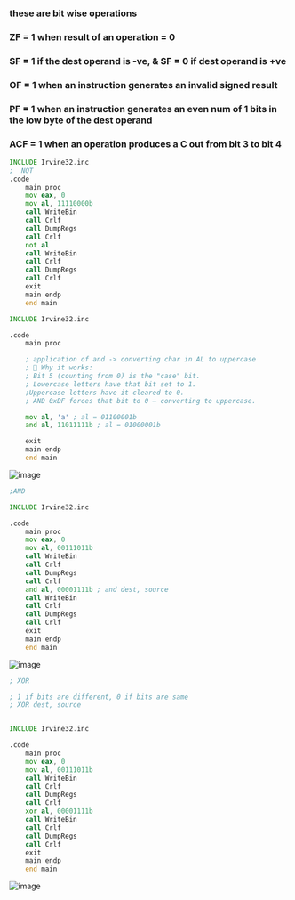  ### these are bit wise operations
 ### ZF = 1 when result of an operation = 0
 ### SF = 1 if the dest operand is -ve, & SF = 0 if dest operand is +ve
 ### OF = 1 when an instruction generates an invalid signed result
 ### PF = 1 when an instruction generates an even num of 1 bits in the low byte of the dest operand
 
 ### ACF = 1 when an operation produces a C out from bit 3 to bit 4
```asm
INCLUDE Irvine32.inc
;  NOT
.code
	main proc
	mov eax, 0
	mov al, 11110000b
	call WriteBin
	call Crlf
	call DumpRegs
	call Crlf
	not al	    
	call WriteBin
	call Crlf
	call DumpRegs
	call Crlf
	exit
	main endp
	end main
```
``` asm
INCLUDE Irvine32.inc

.code
	main proc

	; application of and -> converting char in AL to uppercase 
	; 🧠 Why it works:
    ; Bit 5 (counting from 0) is the "case" bit.
	; Lowercase letters have that bit set to 1.
	;Uppercase letters have it cleared to 0.
	; AND 0xDF forces that bit to 0 — converting to uppercase.

	mov al, 'a' ; al = 01100001b
	and al, 11011111b ; al = 01000001b 

	exit
	main endp
	end main

```
![image](https://github.com/user-attachments/assets/a8a89c31-3e81-419c-bbdd-cca2edccf9d0)





```asm
;AND

INCLUDE Irvine32.inc

.code
	main proc
	mov eax, 0
	mov al, 00111011b
	call WriteBin
	call Crlf
	call DumpRegs
	call Crlf
	and al, 00001111b ; and dest, source  
	call WriteBin
	call Crlf
	call DumpRegs
	call Crlf
	exit
	main endp
	end main
```
![image](https://github.com/user-attachments/assets/8ab149f0-4fc0-4301-aad3-7935d97d519e)


```asm
; XOR

; 1 if bits are different, 0 if bits are same
; XOR dest, source


INCLUDE Irvine32.inc

.code
	main proc
	mov eax, 0
	mov al, 00111011b
	call WriteBin
	call Crlf
	call DumpRegs
	call Crlf
	xor al, 00001111b 
	call WriteBin
	call Crlf
	call DumpRegs
	call Crlf
	exit
	main endp
	end main
```
![image](https://github.com/user-attachments/assets/1bdf3f3d-75c4-4dd6-a815-b4738d308afa)

